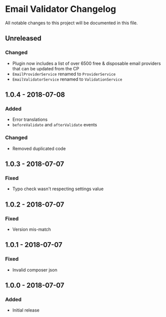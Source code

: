 # Email Validator Changelog

All notable changes to this project will be documented in this file.

## Unreleased

### Changed
- Plugin now includes a list of over 6500 free & disposable email providers that can be updated from the CP
- `EmailProviderService` renamed to `ProviderService`
- `EmailValidatorService` renamed to `ValidationService`

## 1.0.4 - 2018-07-08

### Added
- Error translations
- `beforeValidate` and `afterValidate` events

### Changed
- Removed duplicated code

## 1.0.3 - 2018-07-07

### Fixed
- Typo check wasn't respecting settings value

## 1.0.2 - 2018-07-07

### Fixed
- Version mis-match

## 1.0.1 - 2018-07-07

### Fixed
- Invalid composer json

## 1.0.0 - 2018-07-07

### Added
- Initial release

